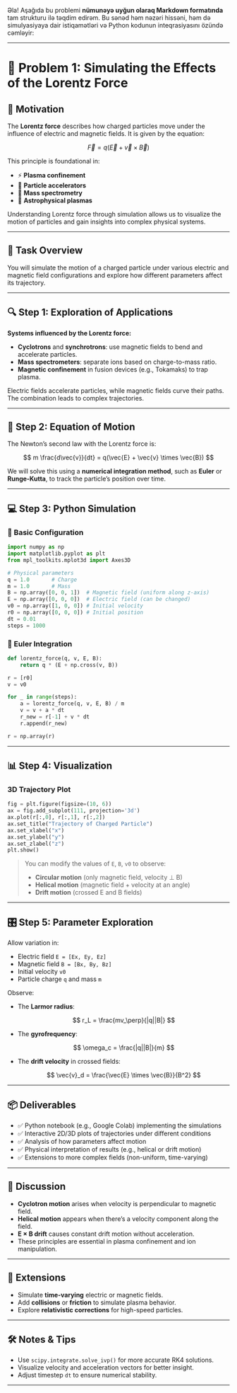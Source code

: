 Əla! Aşağıda bu problemi **nümunəyə uyğun olaraq Markdown formatında** tam strukturu ilə təqdim edirəm. Bu sənəd həm nəzəri hissəni, həm də simulyasiyaya dair istiqamətləri və Python kodunun inteqrasiyasını özündə cəmləyir:

---

# 🧲 Problem 1: Simulating the Effects of the Lorentz Force

## 📘 Motivation

The **Lorentz force** describes how charged particles move under the influence of electric and magnetic fields. It is given by the equation:

$$
\vec{F} = q(\vec{E} + \vec{v} \times \vec{B})
$$

This principle is foundational in:

* ⚡ **Plasma confinement**
* 🚀 **Particle accelerators**
* 🔬 **Mass spectrometry**
* 🌌 **Astrophysical plasmas**

Understanding Lorentz force through simulation allows us to visualize the motion of particles and gain insights into complex physical systems.

---

## 🎯 Task Overview

You will simulate the motion of a charged particle under various electric and magnetic field configurations and explore how different parameters affect its trajectory.

---

## 🔍 Step 1: Exploration of Applications

**Systems influenced by the Lorentz force:**

* **Cyclotrons** and **synchrotrons**: use magnetic fields to bend and accelerate particles.
* **Mass spectrometers**: separate ions based on charge-to-mass ratio.
* **Magnetic confinement** in fusion devices (e.g., Tokamaks) to trap plasma.

Electric fields accelerate particles, while magnetic fields curve their paths. The combination leads to complex trajectories.

---

## 🧮 Step 2: Equation of Motion

The Newton’s second law with the Lorentz force is:

$$
m \frac{d\vec{v}}{dt} = q(\vec{E} + \vec{v} \times \vec{B})
$$

We will solve this using a **numerical integration method**, such as **Euler** or **Runge-Kutta**, to track the particle’s position over time.

---

## 💻 Step 3: Python Simulation

### 🔧 Basic Configuration

```python
import numpy as np
import matplotlib.pyplot as plt
from mpl_toolkits.mplot3d import Axes3D

# Physical parameters
q = 1.0       # Charge
m = 1.0       # Mass
B = np.array([0, 0, 1])  # Magnetic field (uniform along z-axis)
E = np.array([0, 0, 0])  # Electric field (can be changed)
v0 = np.array([1, 0, 0]) # Initial velocity
r0 = np.array([0, 0, 0]) # Initial position
dt = 0.01
steps = 1000
```

### 🔁 Euler Integration

```python
def lorentz_force(q, v, E, B):
    return q * (E + np.cross(v, B))

r = [r0]
v = v0

for _ in range(steps):
    a = lorentz_force(q, v, E, B) / m
    v = v + a * dt
    r_new = r[-1] + v * dt
    r.append(r_new)

r = np.array(r)
```

---

## 📊 Step 4: Visualization

### 3D Trajectory Plot

```python
fig = plt.figure(figsize=(10, 6))
ax = fig.add_subplot(111, projection='3d')
ax.plot(r[:,0], r[:,1], r[:,2])
ax.set_title("Trajectory of Charged Particle")
ax.set_xlabel("x")
ax.set_ylabel("y")
ax.set_zlabel("z")
plt.show()
```

> You can modify the values of `E`, `B`, `v0` to observe:
>
> * **Circular motion** (only magnetic field, velocity ⊥ B)
> * **Helical motion** (magnetic field + velocity at an angle)
> * **Drift motion** (crossed E and B fields)

---

## 🎛️ Step 5: Parameter Exploration

Allow variation in:

* Electric field `E = [Ex, Ey, Ez]`
* Magnetic field `B = [Bx, By, Bz]`
* Initial velocity `v0`
* Particle charge `q` and mass `m`

Observe:

* The **Larmor radius**:

  $$
  r_L = \frac{mv_\perp}{|q||B|}
  $$

* The **gyrofrequency**:

  $$
  \omega_c = \frac{|q||B|}{m}
  $$

* The **drift velocity** in crossed fields:

  $$
  \vec{v}_d = \frac{\vec{E} \times \vec{B}}{B^2}
  $$

---

## 📦 Deliverables

* ✅ Python notebook (e.g., Google Colab) implementing the simulations
* ✅ Interactive 2D/3D plots of trajectories under different conditions
* ✅ Analysis of how parameters affect motion
* ✅ Physical interpretation of results (e.g., helical or drift motion)
* ✅ Extensions to more complex fields (non-uniform, time-varying)

---

## 🧠 Discussion

* **Cyclotron motion** arises when velocity is perpendicular to magnetic field.
* **Helical motion** appears when there’s a velocity component along the field.
* **E × B drift** causes constant drift motion without acceleration.
* These principles are essential in plasma confinement and ion manipulation.

---

## 🔄 Extensions

* Simulate **time-varying** electric or magnetic fields.
* Add **collisions** or **friction** to simulate plasma behavior.
* Explore **relativistic corrections** for high-speed particles.

---

## 🛠️ Notes & Tips

* Use `scipy.integrate.solve_ivp()` for more accurate RK4 solutions.
* Visualize velocity and acceleration vectors for better insight.
* Adjust timestep `dt` to ensure numerical stability.

---
